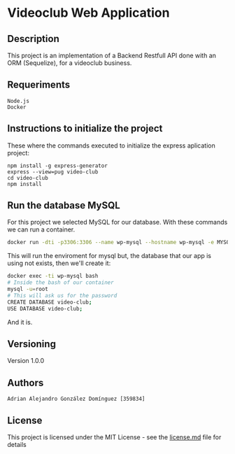 # Videoclub Web Application

## Description
This project is an implementation of a Backend Restfull API done with an ORM (Sequelize), for a videoclub business.

## Requeriments
```
Node.js
Docker
```


## Instructions to initialize the project
These where the commands executed to initialize the express aplication project:
```
npm install -g express-generator
express --view=pug video-club
cd video-club
npm install

```
## Run the database MySQL
For this project we selected MySQL for our database. With these commands we can run a container.
```sh
docker run -dti -p3306:3306 --name wp-mysql --hostname wp-mysql -e MYSQL_ROOT_PASSWORD=******** -v wp-data:/var/lib/mysql mysql
```
This will run the enviroment for mysql but, the database that our app is using not exists, then we'll create it:
```sh
docker exec -ti wp-mysql bash
# Inside the bash of our container
mysql -u=root
# This will ask us for the password
CREATE DATABASE video-club;
USE DATABASE video-club;
```
And it is.

## Versioning
Version 1.0.0

## Authors
```
Adrian Alejandro González Domínguez [359834]
```
## License
This project is licensed under the MIT License - see the [license.md](./license.md) file for details
